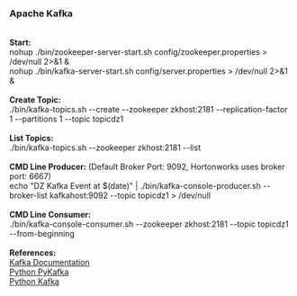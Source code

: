 <h3>Apache Kafka</h3>
<br><b>Start:</b>
<br>nohup ./bin/zookeeper-server-start.sh config/zookeeper.properties > /dev/null 2>&1 &
<br>nohup ./bin/kafka-server-start.sh config/server.properties > /dev/null 2>&1 &
<br>
<br><b>Create Topic:</b>
<br>./bin/kafka-topics.sh --create --zookeeper zkhost:2181 --replication-factor 1 --partitions 1 --topic topicdz1
<br>
<br><b>List Topics:</b>
<br>./bin/kafka-topics.sh --zookeeper zkhost:2181 --list
<br>
<br><b>CMD Line Producer:</b>  (Default Broker Port: 9092, Hortonworks uses broker port: 6667)
<br>echo "DZ Kafka Event at $(date)" | ./bin/kafka-console-producer.sh --broker-list kafkahost:9092 --topic topicdz1 > /dev/null
<br>
<br><b>CMD Line Consumer:</b>
<br>./bin/kafka-console-consumer.sh --zookeeper zkhost:2181 --topic topicdz1 --from-beginning
<br>
<br><b>References:</b>
<br><a href="https://kafka.apache.org/documentation/">Kafka Documentation</a>
<br><a href="https://pypi.python.org/pypi/pykafka/2.6.0.dev2">Python PyKafka</a>
<br><a href="https://pypi.python.org/pypi/kafka/1.2.5">Python Kafka</a>
